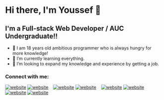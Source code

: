 # Hi there, I'm Youssef 👋 


## I'm a Full-stack Web Developer / AUC Undergraduate!!

- 🔭 I am 18 years old ambitious programmer who is always hungry for more knowledge!
- 🌱 I’m currently learning everything.
- 👯 I’m looking to expand my knowledge and experience by getting a job.
### Connect with me:

[![website](./img/globe-light.svg)](https://usefssite.herokuapp.com#gh-light-mode-only)
[![website](./img/globe-dark.svg)](https://usefssite.herokuapp.com#gh-dark-mode-only)
&nbsp;&nbsp;
[![website](./img/twitter-light.svg)](https://twitter.com/Jo17585724#gh-light-mode-only)
[![website](./img/twitter-dark.svg)](https://twitter.com/Jo17585724#gh-dark-mode-only)
&nbsp;&nbsp;
[![website](./img/linkedin-light.svg)](https://linkedin.com/in/usefmedhat64#gh-light-mode-only)
[![website](./img/linkedin-dark.svg)](https://linkedin.com/in/usefmedhat64#gh-dark-mode-only)
&nbsp;&nbsp;
[![website](./img/instagram-light.svg)](https://instagram.com/shab_2adeem#gh-light-mode-only)
[![website](./img/instagram-dark.svg)](https://instagram.com/shab_2adeem#gh-dark-mode-only)




[website]: https://usefssite.herokuapp.com
[twitter]: https://twitter.com/Jo17585724
[instagram]: https://instagram.com/shab_2adeem
[linkedin]: https://linkedin.com/in/usefmedhat64
